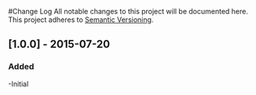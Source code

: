 #Change Log
All notable changes to this project will be documented here.
This project adheres to [Semantic Versioning](http://semver.org/).

## [1.0.0] - 2015-07-20
### Added
-Initial
